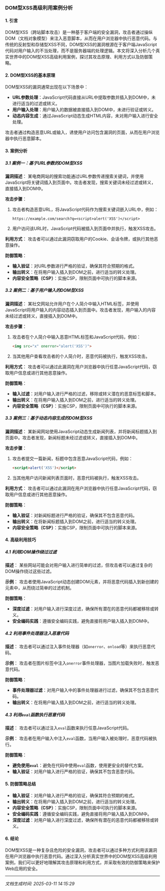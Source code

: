 ### DOM型XSS高级利用案例分析

#### 1. 引言
DOM型XSS（跨站脚本攻击）是一种基于客户端的安全漏洞，攻击者通过操纵DOM（文档对象模型）来注入恶意脚本，从而在用户浏览器中执行恶意代码。与传统的反射型和存储型XSS不同，DOM型XSS的漏洞根源在于客户端JavaScript代码对用户输入的不当处理，而不是服务器端的处理逻辑。本文将深入分析几个真实世界中的DOM型XSS高级利用案例，探讨其攻击原理、利用方式以及防御策略。

#### 2. DOM型XSS的基本原理
DOM型XSS的漏洞通常出现在以下场景中：
- **URL参数处理**：JavaScript代码直接从URL中提取参数并插入到DOM中，未进行适当的过滤或转义。
- **用户输入处理**：用户输入的数据被直接插入到DOM中，未进行验证或转义。
- **动态内容生成**：通过JavaScript动态生成HTML内容，未对用户输入进行安全处理。

攻击者通过构造恶意URL或输入，诱使用户访问包含漏洞的页面，从而在用户浏览器中执行恶意脚本。

#### 3. 案例分析

##### 3.1 案例一：基于URL参数的DOM型XSS
**漏洞描述**：
某电商网站的搜索功能通过URL参数传递搜索关键词，并使用JavaScript将关键词插入到页面中。攻击者发现，搜索关键词未经过滤或转义，直接插入到DOM中。

**攻击步骤**：
1. 攻击者构造恶意URL，将JavaScript代码作为搜索关键词嵌入URL中，例如：
   ```
   https://example.com/search?q=<script>alert('XSS')</script>
   ```
2. 用户访问该URL时，JavaScript代码被插入到页面中并执行，触发XSS攻击。

**利用方式**：
攻击者可以通过此漏洞窃取用户的Cookie、会话令牌，或执行其他恶意操作。

**防御策略**：
- **输入验证**：对URL参数进行严格的验证，确保其符合预期的格式。
- **输出转义**：在将用户输入插入到DOM之前，进行适当的转义处理。
- **内容安全策略（CSP）**：实施CSP，限制页面中可执行的脚本来源。

##### 3.2 案例二：基于用户输入的DOM型XSS
**漏洞描述**：
某社交网站允许用户在个人简介中输入HTML标签，并使用JavaScript将用户输入的内容动态插入到页面中。攻击者发现，用户输入的内容未经过滤或转义，直接插入到DOM中。

**攻击步骤**：
1. 攻击者在个人简介中输入恶意HTML标签和JavaScript代码，例如：
   ```html
   <img src="x" onerror="alert('XSS')">
   ```
2. 当其他用户查看攻击者的个人简介时，恶意代码被执行，触发XSS攻击。

**利用方式**：
攻击者可以通过此漏洞在用户浏览器中执行任意JavaScript代码，窃取用户信息或进行其他恶意操作。

**防御策略**：
- **输入过滤**：对用户输入进行严格的过滤，移除或转义潜在的恶意标签和脚本。
- **输出转义**：在将用户输入插入到DOM之前，进行适当的转义处理。
- **内容安全策略（CSP）**：实施CSP，限制页面中可执行的脚本来源。

##### 3.3 案例三：基于动态内容生成的DOM型XSS
**漏洞描述**：
某新闻网站使用JavaScript动态生成新闻列表，并将新闻标题插入到页面中。攻击者发现，新闻标题未经过滤或转义，直接插入到DOM中。

**攻击步骤**：
1. 攻击者提交一篇新闻，标题中包含恶意JavaScript代码，例如：
   ```html
   <script>alert('XSS')</script>
   ```
2. 当其他用户访问新闻列表页面时，恶意代码被执行，触发XSS攻击。

**利用方式**：
攻击者可以通过此漏洞在用户浏览器中执行任意JavaScript代码，窃取用户信息或进行其他恶意操作。

**防御策略**：
- **输入验证**：对新闻标题进行严格的验证，确保其不包含恶意代码。
- **输出转义**：在将新闻标题插入到DOM之前，进行适当的转义处理。
- **内容安全策略（CSP）**：实施CSP，限制页面中可执行的脚本来源。

#### 4. 高级利用技巧

##### 4.1 利用DOM操作绕过过滤
**描述**：
某些网站可能会对用户输入进行简单的过滤，但攻击者可以通过复杂的DOM操作绕过这些过滤。

**示例**：
攻击者使用JavaScript动态创建DOM元素，并将恶意代码插入到新创建的元素中，从而绕过简单的过滤机制。

**防御策略**：
- **深度过滤**：对用户输入进行深度过滤，确保所有潜在的恶意代码都被移除或转义。
- **安全编码实践**：遵循安全编码实践，避免直接将用户输入插入到DOM中。

##### 4.2 利用事件处理器注入恶意代码
**描述**：
攻击者可以通过注入事件处理器（如`onerror`、`onload`等）来执行恶意代码。

**示例**：
攻击者在图片标签中注入`onerror`事件处理器，当图片加载失败时，触发恶意代码。

**防御策略**：
- **事件处理器过滤**：对用户输入中的事件处理器进行过滤，确保其不包含恶意代码。
- **输出转义**：在将用户输入插入到DOM之前，进行适当的转义处理。

##### 4.3 利用`eval`函数执行恶意代码
**描述**：
攻击者可以通过注入`eval`函数来执行任意JavaScript代码。

**示例**：
攻击者在用户输入中注入`eval`函数，当用户输入被处理时，恶意代码被执行。

**防御策略**：
- **避免使用`eval`**：避免在代码中使用`eval`函数，使用更安全的替代方案。
- **输入验证**：对用户输入进行严格的验证，确保其不包含恶意代码。

#### 5. 防御策略总结
- **输入验证**：对用户输入进行严格的验证，确保其符合预期的格式。
- **输出转义**：在将用户输入插入到DOM之前，进行适当的转义处理。
- **内容安全策略（CSP）**：实施CSP，限制页面中可执行的脚本来源。
- **安全编码实践**：遵循安全编码实践，避免直接将用户输入插入到DOM中。
- **深度过滤**：对用户输入进行深度过滤，确保所有潜在的恶意代码都被移除或转义。

#### 6. 结论
DOM型XSS是一种复杂且危险的安全漏洞，攻击者可以通过多种方式利用该漏洞在用户浏览器中执行恶意代码。通过深入分析真实世界中的DOM型XSS高级利用案例，我们可以更好地理解其攻击原理和利用方式，并采取有效的防御策略来保护Web应用的安全。

---

*文档生成时间: 2025-03-11 14:15:29*






















